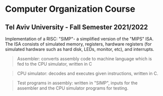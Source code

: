 
# Computer Organization Course
## Tel Aviv University - Fall Semester 2021/2022

Implementation of a RISC: "SIMP"- a simplified version of the "MIPS" ISA.
The ISA consists of simulated memory, registers, hardware registers (for simulated hardware such as hard disk, LEDs, monitor, etc), and interrupts.

> Assembler: converts assembly code to machine language which is fed to the CPU simulator, written in C

> CPU simulator: decodes and executes given instructions, written in C.

> Test programs in assembly: written in "SIMP", inputs for the assembler and the CPU simulator programs for testing.
